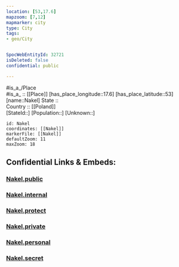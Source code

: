```yaml
---
location: [53,17.6] 
mapzoom: [7,12] 
mapmarker: city 
type: City
tags:
- geo/City


SpocWebEntityId: 32721
isDeleted: false
confidential: public

---
```

#is_a_/Place  
#is_a_ :: [[Place]] 
[has_place_longitude::17.6] 
[has_place_latitude::53] 
[name::Nakel] 
State ::  
Country :: [[Poland]]  
[StateId::] 
[Population::] 
[Unknown::] 


```leaflet
id: Nakel
coordinates: [[Nakel]] 
markerFile: [[Nakel]] 
defaultZoom: 11 
maxZoom: 18
```


## Confidential Links & Embeds: 

### [Nakel.public](/_public/\Earth\Continent\Europe\Europe~East\Poland\Provinces~Poland\Kuyavian-Pomeranian\CityNakel.public.md) 

### [Nakel.internal](/_internal/\Earth\Continent\Europe\Europe~East\Poland\Provinces~Poland\Kuyavian-Pomeranian\CityNakel.internal.md) 

### [Nakel.protect](/_protect/\Earth\Continent\Europe\Europe~East\Poland\Provinces~Poland\Kuyavian-Pomeranian\CityNakel.protect.md) 

### [Nakel.private](/_private/\Earth\Continent\Europe\Europe~East\Poland\Provinces~Poland\Kuyavian-Pomeranian\CityNakel.private.md) 

### [Nakel.personal](/_personal/\Earth\Continent\Europe\Europe~East\Poland\Provinces~Poland\Kuyavian-Pomeranian\CityNakel.personal.md) 

### [Nakel.secret](/_secret/\Earth\Continent\Europe\Europe~East\Poland\Provinces~Poland\Kuyavian-Pomeranian\CityNakel.secret.md)

